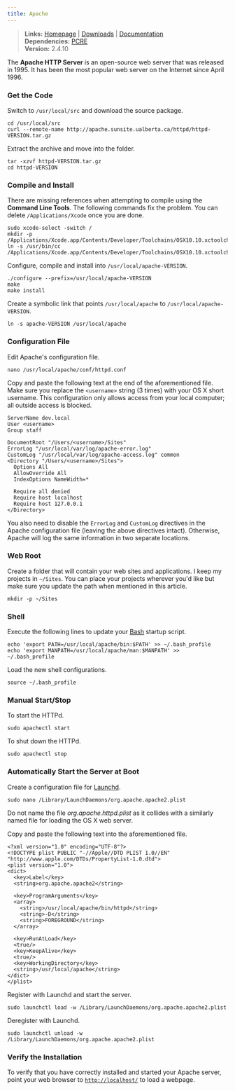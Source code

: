 ```yaml
---
title: Apache
---
```


> **Links:** [Homepage](http://httpd.apache.org/) | [Downloads](http://httpd.apache.org/download.cgi) | [Documentation](http://httpd.apache.org/docs/2.4/)  
> **Dependencies:** [PCRE](/pcre/)  
> **Version:** <span id="version">2.4.10</span>

The **Apache HTTP Server** is an open-source web server that was released in 1995. It has been the most popular web server on the Internet since April 1996.


### Get the Code

Switch to `/usr/local/src` and download the source package.

	cd /usr/local/src
	curl --remote-name http://apache.sunsite.ualberta.ca/httpd/httpd-VERSION.tar.gz

Extract the archive and move into the folder.

	tar -xzvf httpd-VERSION.tar.gz
	cd httpd-VERSION


### Compile and Install

There are missing references when attempting to compile using the **Command Line Tools**. The following commands fix the problem. You can delete `/Applications/Xcode` once you are done.

	sudo xcode-select -switch /
	mkdir -p /Applications/Xcode.app/Contents/Developer/Toolchains/OSX10.10.xctoolchain/usr/bin
	ln -s /usr/bin/cc /Applications/Xcode.app/Contents/Developer/Toolchains/OSX10.10.xctoolchain/usr/bin/cc

Configure, compile and install into `/usr/local/apache-VERSION`.

	./configure --prefix=/usr/local/apache-VERSION
	make
	make install

Create a symbolic link that points `/usr/local/apache` to `/usr/local/apache-VERSION`.

	ln -s apache-VERSION /usr/local/apache


### Configuration File

Edit Apache's configuration file.

	nano /usr/local/apache/conf/httpd.conf

Copy and paste the following text at the end of the aforementioned file. Make sure you replace the `<username>` string (3 times) with your OS X short username. This configuration only allows access from your local computer; all outside access is blocked.

	ServerName dev.local
	User <username>
	Group staff

	DocumentRoot "/Users/<username>/Sites"
	ErrorLog "/usr/local/var/log/apache-error.log"
	CustomLog "/usr/local/var/log/apache-access.log" common
	<Directory "/Users/<username>/Sites">
	  Options All
	  AllowOverride All
	  IndexOptions NameWidth=*

	  Require all denied
	  Require host localhost
	  Require host 127.0.0.1
	</Directory>

You also need to disable the `ErrorLog` and `CustomLog` directives in the Apache configuration file (leaving the above directives intact). Otherwise, Apache will log the same information in two separate locations.


### Web Root

Create a folder that will contain your web sites and applications. I keep my projects in `~/Sites`. You can place your projects wherever you'd like but make sure you update the path when mentioned in this article.

	mkdir -p ~/Sites


### Shell

Execute the following lines to update your [Bash](http://en.wikipedia.org/wiki/Bash_%28Unix_shell%29) startup script.

	echo 'export PATH=/usr/local/apache/bin:$PATH' >> ~/.bash_profile
	echo 'export MANPATH=/usr/local/apache/man:$MANPATH' >> ~/.bash_profile

Load the new shell configurations.

	source ~/.bash_profile


### Manual Start/Stop

To start the HTTPd.

	sudo apachectl start

To shut down the HTTPd.

	sudo apachectl stop


### Automatically Start the Server at Boot

Create a configuration file for [Launchd](http://en.wikipedia.org/wiki/Launchd).

	sudo nano /Library/LaunchDaemons/org.apache.apache2.plist

Do not name the file *org.apache.httpd.plist* as it collides with a similarly named file for loading the OS X web server.

Copy and paste the following text into the aforementioned file.

	<?xml version="1.0" encoding="UTF-8"?>
	<!DOCTYPE plist PUBLIC "-//Apple//DTD PLIST 1.0//EN" "http://www.apple.com/DTDs/PropertyList-1.0.dtd">
	<plist version="1.0">
	<dict>
	  <key>Label</key>
	  <string>org.apache.apache2</string>

	  <key>ProgramArguments</key>
	  <array>
	    <string>/usr/local/apache/bin/httpd</string>
	    <string>-D</string>
	    <string>FOREGROUND</string>
	  </array>

	  <key>RunAtLoad</key>
	  <true/>
	  <key>KeepAlive</key>
	  <true/>
	  <key>WorkingDirectory</key>
	  <string>/usr/local/apache</string>
	</dict>
	</plist>

Register with Launchd and start the server.

	sudo launchctl load -w /Library/LaunchDaemons/org.apache.apache2.plist

Deregister with Launchd.

	sudo launchctl unload -w /Library/LaunchDaemons/org.apache.apache2.plist


### Verify the Installation

To verify that you have correctly installed and started your Apache server, point your web browser to [`http://localhost/`](http://localhost/) to load a webpage.
